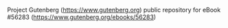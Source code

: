 Project Gutenberg (https://www.gutenberg.org) public repository for
eBook #56283 (https://www.gutenberg.org/ebooks/56283)
